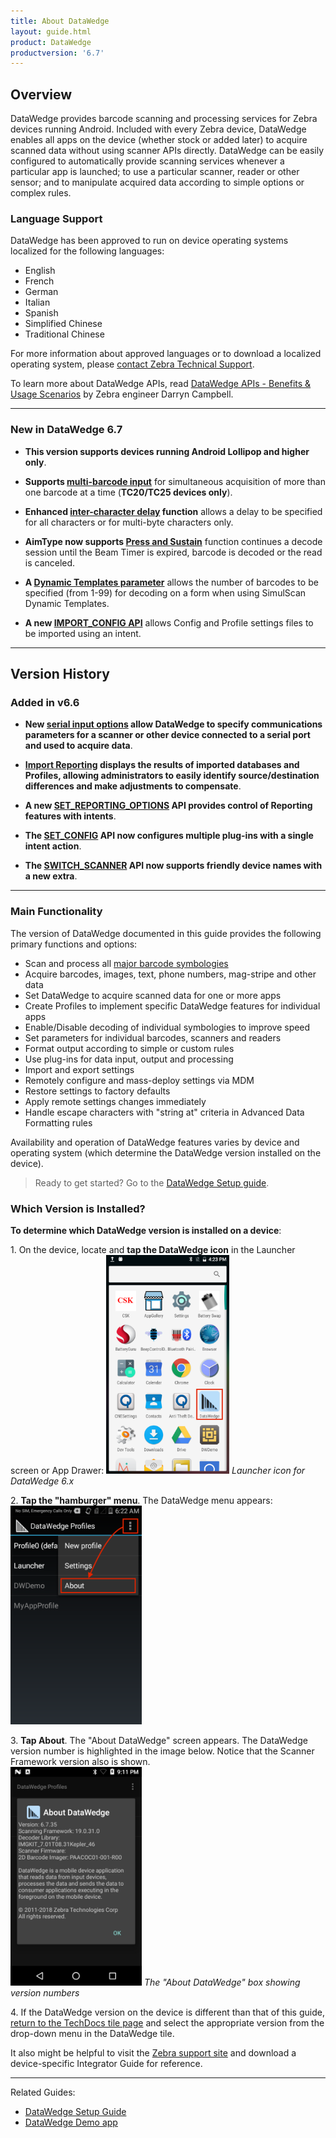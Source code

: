 ```yaml
---
title: About DataWedge
layout: guide.html
product: DataWedge
productversion: '6.7'
---
```


## Overview

DataWedge provides barcode scanning and processing services for Zebra devices running Android. Included with every Zebra device, DataWedge enables all apps on the device (whether stock or added later) to acquire scanned data without using scanner APIs directly. DataWedge can be easily configured to automatically provide scanning services whenever a particular app is launched; to use a particular scanner, reader or other sensor; and to manipulate acquired data according to simple options or complex rules. 

### Language Support

DataWedge has been approved to run on device operating systems localized for the following languages:

* English
* French
* German
* Italian
* Spanish
* Simplified Chinese
* Traditional Chinese

For more information about approved languages or to download a localized operating system, please [contact Zebra Technical Support](https://www.zebra.com/us/en/about-zebra/contact-zebra/contact-tech-support.html).

<!-- 2/9/18- Section removed at suggestion of engineering (TUT-22170)
#### This document applies to:
* **DataWedge 6.7.x**, which requires:
* **Scanner Framework 18.0.9.0** or higher, and
* **SimulScan 1.9 or higher** (on [devices that support SimulScan](../../../../simulscan))
 -->
To learn more about DataWedge APIs, read [DataWedge APIs - Benefits & Usage Scenarios](https://developer.zebra.com/community/home/blog/2017/06/27/datawedge-apis-benefits-challenges) by Zebra engineer Darryn Campbell. 

-----

### New in DataWedge 6.7

* **This version supports devices running Android Lollipop and higher only**. 

* **Supports [multi-barcode input](../input/barcode/#readerparams)** for simultaneous acquisition of more than one barcode at a time (**TC20/TC25 devices only**).  

* **Enhanced [inter-character delay](../output/keystroke/#keystrokeoutputsetup) function** allows a delay to be specified for all characters or for multi-byte characters only.  

* **AimType now supports [Press and Sustain](../input/barcode/#readerparams)** function continues a decode session until the Beam Timer is expired, barcode is decoded or the read is canceled.  

* **A [Dynamic Templates parameter](../input/simulscan)** allows the number of barcodes to be specified (from 1-99) for decoding on a form when using SimulScan Dynamic Templates.

* **A new [IMPORT_CONFIG API](../api/importconfig)** allows Config and Profile settings files to be imported using an intent. 

-----

## Version History

### Added in v6.6

* **New [serial input options](../input/serial) allow DataWedge to specify communications parameters for a scanner or other device connected to a serial port and used to acquire data**.

* **[Import Reporting](../settings/#reporting) displays the results of imported databases and Profiles, allowing administrators to easily identify source/destination differences and make adjustments to compensate**.

* **A new [SET_REPORTING_OPTIONS](../api/setreportingoptions) API provides control of Reporting features with intents**. 

* **The [SET_CONFIG](../api/setconfig) API now configures multiple plug-ins with a single intent action**. 

* **The [SWITCH_SCANNER](../api/switchscanner) API now supports friendly device names with a new extra**. 


-----

### Main Functionality
The version of DataWedge documented in this guide provides the following primary functions and options: 

* Scan and process all [major barcode symbologies](../input/barcode/#decoderselection)
* Acquire barcodes, images, text, phone numbers, mag-stripe and other data
* Set DataWedge to acquire scanned data for one or more apps
* Create Profiles to implement specific DataWedge features for individual apps 
* Enable/Disable decoding of individual symbologies to improve speed
* Set parameters for individual barcodes, scanners and readers
* Format output according to simple or custom rules
* Use plug-ins for data input, output and processing
* Import and export settings 
* Remotely configure and mass-deploy settings via MDM  
* Restore settings to factory defaults
* Apply remote settings changes immediately 
* Handle escape characters with "string at" criteria in Advanced Data Formatting rules

Availability and operation of DataWedge features varies by device and operating system (which determine the DataWedge version installed on the device). 

<!-- _**This guide describes DataWedge for Android. Features and usage of Windows versions may vary slightly. Please refer to Windows documentation**_. 10/20/16- Windows reference removed per eng. --> 

> Ready to get started? Go to the [DataWedge Setup guide](../setup).

### Which Version is Installed? 

**To determine which DataWedge version is installed on a device**:

<!--
<img style="height:350px" src="01_datawedge_launcher.png"/>
_Launcher icon for DataWedge 3.x_
<br>
-->

&#49;. On the device, locate and **tap the DataWedge icon** in the Launcher screen or App Drawer: 
<img style="height:350px" src="02_datawedge_launcher.png"/>
_Launcher icon for DataWedge 6.x_
<br>

&#50;. **Tap the "hamburger" menu**. The DataWedge menu appears: 
<img style="height:350px" src="02_datawedge_settings_menu.png"/>
<br>

&#51;. **Tap About**. The "About DataWedge" screen appears. The DataWedge version number is highlighted in the image below. Notice that the Scanner Framework version also is shown.     
<img style="height:350px" src="dw_6.7_about_screen.jpg"/>
_The "About DataWedge" box showing version numbers_ 
<br>

&#52;. If the DataWedge version on the device is different than that of this guide, [return to the TechDocs tile page](../../../../) and select the appropriate version from the drop-down menu in the DataWedge tile.

It also might be helpful to visit the [Zebra support site](https://www.zebra.com/us/en/sitesearch.html?q=integrator%20guide) and download a device-specific Integrator Guide for reference. 

<!--
#### Download an Integrator Guide
For each of its devices, Zebra publishes an Integrator Guide containing information specific to that device. For products that include DataWedge, **the Integrator Guide includes a chapter covering only those DataWedge capabilities available on the device**. A search for the term "integrator" at the [Zebra Support Portal](https://portal.motorolasolutions.com/Support/US-EN/Search?searchType=simple&searchTerm=integrator) yields a result similar to the image below. Narrow the seach by adding the device model. 
<br>
<br>
<img style="height:450px" src="support_central_guides.png"/>
_The Zebra Support Central site showing search results for the search term "integrator_" 
<br>



#### Update DataWedge (Windows only)
**DataWedge is part of the device OS image** and relies on specific components built into that image. It cannot be downloaded separately or updated without also updating the entire device, a process that **can result in loss of user data and/or user-installed applications**. It should therefore be considered only after all other options have been eliminated. **Zebra recommends consulting with a Zebra partner before upgrading a device OS image**. 

**This option is not available for Android devices**. 
-->

-----

Related Guides: 

* [DataWedge Setup Guide](../setup)
* [DataWedge Demo app](../demo)
